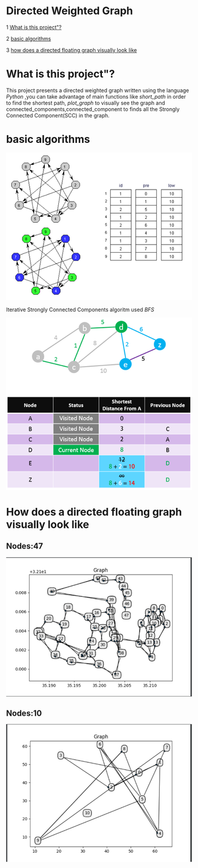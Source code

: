 # Directed Weighted Graph

1 [What is this project"?](#login-optional-fields)

2 [basic algorithms](#login-optional-fields-2)

3 [how does a directed floating graph visually look like](#login-optional-fields-3)

<h4 id="login-optional-fields">

# What is this project"?

</h4>

This project presents a directed weighted graph written using the language *Python*  ,you can take advantage of main functions like *short_path* in order to find the shortest path,
*plot_graph* to visually see the graph and connected_components,connected_component to finds all the Strongly Connected Component(SCC) in the graph.


<h4 id="login-optional-fields-2">

# basic algorithms

</h4>


![](https://github.com/Guppi4/Ex3_python/blob/main/Algorithm_Tarjan.png?raw=true)

Iterative  Strongly Connected Components algoritm used *BFS*

![](https://github.com/Guppi4/Ex3_python/blob/main/Dijkstra-Algorithm-Step-7.png?raw=true)



# How does a directed floating graph visually look like
<h4 id="login-optional-fields-3">
  
  ## Nodes:47
 ![](https://github.com/Guppi4/Ex3_python/blob/main/2.jpeg?raw=true) 
 
  ## Nodes:10
 ![](https://github.com/Guppi4/Ex3_python/blob/main/%D0%A1%D0%BD%D0%B8%D0%BC%D0%BE%D0%BA.PNG?raw=true)
 



</h4>





